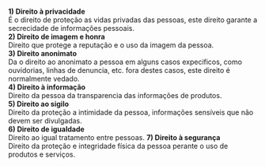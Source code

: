 **1) Direito à privacidade**  
  É o direito de proteção as vidas privadas das pessoas, este direito garante a secrecidade de informações pessoais.  
**2) Direito de imagem e honra**  
  Direito que protege a reputação e o uso da imagem da pessoa.  
**3) Direito anonimato**  
  Da o direito ao anonimato a pessoa em alguns casos expecificos, como ouvidorias, linhas de denuncia, etc. fora destes casos, este direito é normalmente vedado.  
**4) Direito à informação**  
  Direito da pessoa da transparencia das informações de produtos.  
**5) Direito ao sigilo**  
  Direito da proteção a intimidade da pessoa, informações sensíveis que não devem ser divulgadas.  
**6) Direito de igualdade**  
  Direito ao igual tratamento entre pessoas.
**7) Direito à segurança**  
  Direito da proteção e integridade física da pessoa perante o uso de produtos e serviços.
